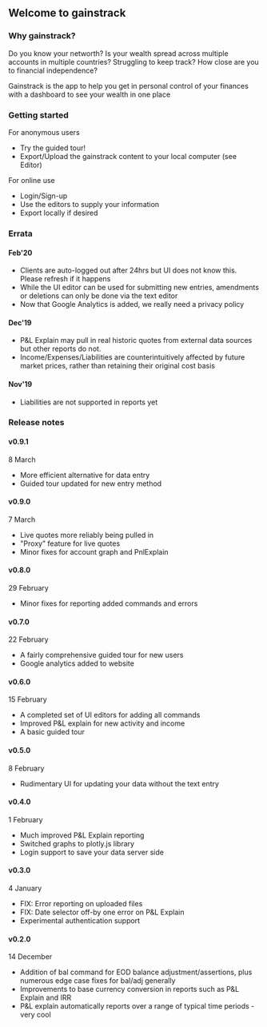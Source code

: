 ## Welcome to gainstrack
### Why gainstrack?
Do you know your networth? Is your wealth spread across multiple accounts in multiple countries? Struggling to keep track? How close are you to financial independence?

Gainstrack is the app to help you get in personal control of your finances with a dashboard to see your wealth in one place

### Getting started
For anonymous users
- Try the guided tour!
- Export/Upload the gainstrack content to your local computer (see Editor)

For online use
- Login/Sign-up
- Use the editors to supply your information
- Export locally if desired

### Errata
#### Feb'20
- Clients are auto-logged out after 24hrs but UI does not know this. Please refresh if it happens
- While the UI editor can be used for submitting new entries, amendments or deletions can only be done via the text editor
- Now that Google Analytics is added, we really need a privacy policy

#### Dec'19
- P&L Explain may pull in real historic quotes from external data sources but other reports do not.
- Income/Expenses/Liabilities are counterintuitively affected by future market prices, rather than retaining their original cost basis
#### Nov'19
- Liabilities are not supported in reports yet


### Release notes

#### v0.9.1
8 March
- More efficient alternative for data entry
- Guided tour updated for new entry method

#### v0.9.0
7 March
- Live quotes more reliably being pulled in
- "Proxy" feature for live quotes
- Minor fixes for account graph and PnlExplain

#### v0.8.0
29 February
- Minor fixes for reporting added commands and errors

#### v0.7.0
22 February
- A fairly comprehensive guided tour for new users
- Google analytics added to website

#### v0.6.0
15 February
- A completed set of UI editors for adding all commands
- Improved P&L explain for new activity and income
- A basic guided tour

#### v0.5.0
8 February
- Rudimentary UI for updating your data without the text entry

#### v0.4.0
1 February
- Much improved P&L Explain reporting
- Switched graphs to plotly.js library
- Login support to save your data server side
#### v0.3.0
4 January
- FIX: Error reporting on uploaded files
- FIX: Date selector off-by one error on P&L Explain
- Experimental authentication support
#### v0.2.0
14 December
- Addition of bal command for EOD balance adjustment/assertions, plus numerous edge case fixes for bal/adj generally
- Improvements to base currency conversion in reports such as P&L Explain and IRR
- P&L explain automatically reports over a range of typical time periods - very cool


